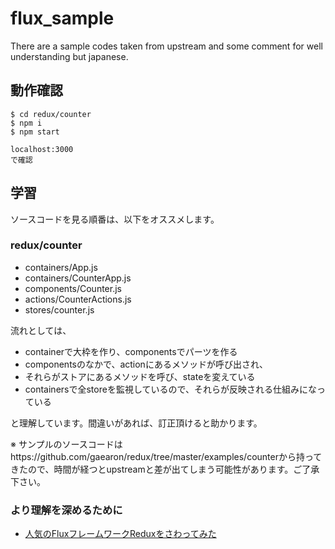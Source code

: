# flux_sample
There are a sample codes taken from upstream and some comment for well understanding but japanese.

## 動作確認

```
$ cd redux/counter
$ npm i
$ npm start

localhost:3000
で確認
```

## 学習
ソースコードを見る順番は、以下をオススメします。

### redux/counter

- containers/App.js
- containers/CounterApp.js
- components/Counter.js
- actions/CounterActions.js
- stores/counter.js

流れとしては、

- containerで大枠を作り、componentsでパーツを作る
- componentsのなかで、actionにあるメソッドが呼び出され、
- それらがストアにあるメソッドを呼び、stateを変えている
- containersで全storeを監視しているので、それらが反映される仕組みになっている

と理解しています。間違いがあれば、訂正頂けると助かります。

※ サンプルのソースコードはhttps://github.com/gaearon/redux/tree/master/examples/counterから持ってきたので、時間が経つとupstreamと差が出てしまう可能性があります。ご了承下さい。

### より理解を深めるために
- [人気のFluxフレームワークReduxをさわってみた](http://amagitakayosi.hatenablog.com/entry/2015/07/30/000000
)
